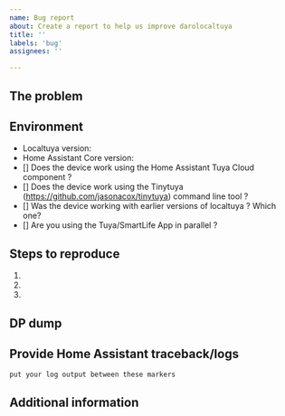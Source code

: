 ```yaml
---
name: Bug report
about: Create a report to help us improve darolocaltuya
title: ''
labels: 'bug'
assignees: ''

---
```

<!-- READ THIS FIRST:
  - For a new device, first check if you can find a similar device in the https://github.com/rospogrigio/localtuya/wiki/Known-working-and-non-working-devices
  - Try to update to latest master version, your problem may be already fixed.
  - Do not report issues for already existing problems. Check that an issue is not already opened and enrich it.
  - Provide as many details as possible. Paste logs, configuration samples and code into the backticks.
-->
## The problem
<!-- 
  Describe the issue you are experiencing here to communicate to the
  maintainers. Tell us what you were trying to do and what happened.
-->


## Environment
<!--
  Provide details about your environment.
-->
- Localtuya version: <!-- plugin version from HACS, master, commit id --> 
- Home Assistant Core version: <!-- Configuration => Info --> 
- [] Does the device work using the Home Assistant Tuya Cloud component ? <!-- if yes, put a x between the two [] => [x] -->
- [] Does the device work using the Tinytuya (https://github.com/jasonacox/tinytuya) command line tool ? <!-- if yes, put a x between the two [] => [x] -->
- [] Was the device working with earlier versions of localtuya ? Which one? <!-- if yes, put a x between the two [] => [x] -->
- [] Are you using the Tuya/SmartLife App in parallel ? <!-- if yes, put a x between the two [] => [x] -->

## Steps to reproduce
<!--
  Clearly define how to reproduce the issue. 
-->
1.
2. 
3.


## DP dump
<!-- 
  Paste here a DP dump, see https://github.com/rospogrigio/localtuya/wiki/HOWTO-get-a-DPs-dump
  You can also try to qualify your device using the procedure described https://github.com/rospogrigio/localtuya/wiki/Qualifying-a-device
-->

## Provide Home Assistant traceback/logs
<!--
  Provide logs if they are relevant. In detail, it is useful to be able to compare working with non-working situations, such as HA logs compared to the output of the tuyadebug script or the tinytuya CLI tool. 
  To increase the debugging level of HA for the devices, check the "enable debug" button when configuring the device, and set the log level to debug for this component at least:
  In configuration.yaml:

  logger.set_level
  custom_components.darolocaltuya: debug
  custom_components.darolocaltuya.pytuya: debug
-->
```
put your log output between these markers
```


## Additional information
<!-- Put here any information that you think it may be relevant -->

